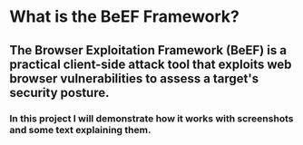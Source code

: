 # What is the BeEF Framework?

## The Browser Exploitation Framework (BeEF) is a practical client-side attack tool that exploits web browser vulnerabilities to assess a target's security posture.

### In this project I will demonstrate how it works with screenshots and some text explaining them.
